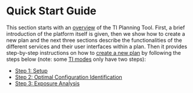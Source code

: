 # Quick Start Guide

This section starts with an [overview](/docs/platform_introduction/platform.md) of the TI Planning Tool. 
First, a brief introduction of the platform itself is given, then we show how to create a new plan and the next three sections describe 
the functionalities of the different services and their user interfaces within a plan. 
Then it provides step-by-step instructions on how to [create a new plan](/docs/plan/create_new_plan.md) by following the steps below (note: some [TI modes](/docs/background/modes.md) only have two steps):

* [Step 1: Setup](/docs/services/electrode_selector.md)
* [Step 2: Optimal Configuration Identification](/docs/services/post_processing.md)
* [Step 3: Exposure Analysis](/docs/services/s4l_post_processing.md)

